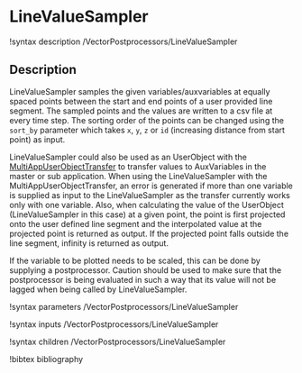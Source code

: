 # LineValueSampler

!syntax description /VectorPostprocessors/LineValueSampler

## Description

LineValueSampler samples the given variables/auxvariables at equally spaced points between the start and end points of a user provided line segment. The sampled points and the values are written to a csv file at every time step. The sorting order of the points can be changed using the `sort_by` parameter which takes `x`, `y`, `z` or `id` (increasing distance from start point) as input.

LineValueSampler could also be used as an UserObject with the [MultiAppUserObjectTransfer](/MultiAppUserObjectTransfer.md) to transfer values to AuxVariables in the master or sub application. When using the LineValueSampler with the MultiAppUserObjectTransfer, an error is generated if more than one variable is supplied as input to the LineValueSampler as the transfer currently works only with one variable. Also, when calculating the value of the UserObject (LineValueSampler in this case) at a given point, the point is first projected onto the user defined line segment and the interpolated value at the projected point is returned as output. If the projected point falls outside the line segment, infinity is returned as output.

If the variable to be plotted needs to be scaled, this can be done by supplying a postprocessor. Caution should be used to make sure that the postprocessor is being evaluated in such a way that its value will not be lagged when being called by LineValueSampler.

!syntax parameters /VectorPostprocessors/LineValueSampler

!syntax inputs /VectorPostprocessors/LineValueSampler

!syntax children /VectorPostprocessors/LineValueSampler

!bibtex bibliography
